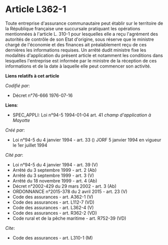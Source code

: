 # Article L362-1

Toute entreprise d'assurance communautaire peut établir sur le territoire de la République française une succursale
pratiquant les opérations mentionnées à l'article L. 310-1 pour lesquelles elle a reçu l'agrément des autorités de contrôle
de son Etat d'origine, sous réserve que le ministre chargé de l'économie et des finances ait préalablement reçu de ces
dernières les informations requises. Un arrêté dudit ministre fixe les modalités d'application du présent article et
notamment les conditions dans lesquelles l'entreprise est informée par le ministre de la réception de ces informations et de
la date à laquelle elle peut commencer son activité.

**Liens relatifs à cet article**

_Codifié par_:

  - Décret n°76-666 1976-07-16

**Liens**:

  - SPEC_APPLI: Loi n°94-5 1994-01-04 art. 41 *champ d'application à Mayotte*

_Créé par_:

  - Loi n°94-5 du 4 janvier 1994 - art. 33 () JORF 5 janvier 1994 en vigueur le 1er juillet 1994

_Cité par_:

  - Loi n°94-5 du 4 janvier 1994 - art. 39 (V)
  - Arrêté du 3 septembre 1999 - art. 2 (Ab)
  - Arrêté du 3 septembre 1999 - art. 3 (V)
  - Arrêté du 18 novembre 1999 - art. 4 (Ab)
  - Décret n°2002-429 du 29 mars 2002 - art. 3 (Ab)
  - ORDONNANCE n°2015-378 du 2 avril 2015 - art. 23 (V)
  - Code des assurances - art. A362-1 (V)
  - Code des assurances - art. L112-7 (VD)
  - Code des assurances - art. L362-4 (V)
  - Code des assurances - art. R362-2 (VD)
  - Code rural et de la pêche maritime - art. R752-39 (VD)

_Cite_:

  - Code des assurances - art. L310-1 (M)
